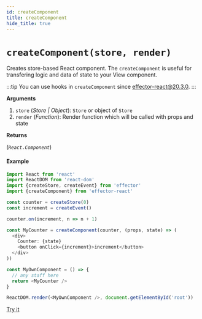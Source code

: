 ```yaml
---
id: createComponent
title: createComponent
hide_title: true
---
```


# `createComponent(store, render)`

Creates store-based React component. The `createComponent` is useful for transfering logic and data of state to your View component.

:::tip
You can use hooks in `createComponent` since effector-react@20.3.0.
:::

**Arguments**

1. `store` (_Store | Object_): `Store` or object of `Store`
2. `render` (_Function_): Render function which will be called with props and state

**Returns**

(_`React.Component`_)

#### Example

```js
import React from 'react'
import ReactDOM from 'react-dom'
import {createStore, createEvent} from 'effector'
import {createComponent} from 'effector-react'

const counter = createStore(0)
const increment = createEvent()

counter.on(increment, n => n + 1)

const MyCounter = createComponent(counter, (props, state) => (
  <div>
    Counter: {state}
    <button onClick={increment}>increment</button>
  </div>
))

const MyOwnComponent = () => {
  // any staff here
  return <MyCounter />
}

ReactDOM.render(<MyOwnComponent />, document.getElementById('root'))
```

[Try it](https://share.effector.dev/0G6X1V4c)
